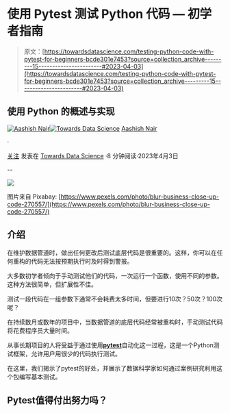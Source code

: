 # 使用 Pytest 测试 Python 代码 — 初学者指南

> 原文：[https://towardsdatascience.com/testing-python-code-with-pytest-for-beginners-bcde301e7453?source=collection_archive---------15-----------------------#2023-04-03](https://towardsdatascience.com/testing-python-code-with-pytest-for-beginners-bcde301e7453?source=collection_archive---------15-----------------------#2023-04-03)

## 使用 Python 的概述与实现

[](https://medium.com/@aashishnair?source=post_page-----bcde301e7453--------------------------------)[![Aashish Nair](../Images/23f4b3839e464419332b690a4098d824.png)](https://medium.com/@aashishnair?source=post_page-----bcde301e7453--------------------------------)[](https://towardsdatascience.com/?source=post_page-----bcde301e7453--------------------------------)[![Towards Data Science](../Images/a6ff2676ffcc0c7aad8aaf1d79379785.png)](https://towardsdatascience.com/?source=post_page-----bcde301e7453--------------------------------) [Aashish Nair](https://medium.com/@aashishnair?source=post_page-----bcde301e7453--------------------------------)

·

[关注](https://medium.com/m/signin?actionUrl=https%3A%2F%2Fmedium.com%2F_%2Fsubscribe%2Fuser%2F3087ba81e065&operation=register&redirect=https%3A%2F%2Ftowardsdatascience.com%2Ftesting-python-code-with-pytest-for-beginners-bcde301e7453&user=Aashish+Nair&userId=3087ba81e065&source=post_page-3087ba81e065----bcde301e7453---------------------post_header-----------) 发表在 [Towards Data Science](https://towardsdatascience.com/?source=post_page-----bcde301e7453--------------------------------) ·8 分钟阅读·2023年4月3日[](https://medium.com/m/signin?actionUrl=https%3A%2F%2Fmedium.com%2F_%2Fvote%2Ftowards-data-science%2Fbcde301e7453&operation=register&redirect=https%3A%2F%2Ftowardsdatascience.com%2Ftesting-python-code-with-pytest-for-beginners-bcde301e7453&user=Aashish+Nair&userId=3087ba81e065&source=-----bcde301e7453---------------------clap_footer-----------)

--

[](https://medium.com/m/signin?actionUrl=https%3A%2F%2Fmedium.com%2F_%2Fbookmark%2Fp%2Fbcde301e7453&operation=register&redirect=https%3A%2F%2Ftowardsdatascience.com%2Ftesting-python-code-with-pytest-for-beginners-bcde301e7453&source=-----bcde301e7453---------------------bookmark_footer-----------)![](../Images/c8878181dbd849d86d9719658b424a99.png)

图片来自 Pixabay: [https://www.pexels.com/photo/blur-business-close-up-code-270557/](https://www.pexels.com/photo/blur-business-close-up-code-270557/)

## 介绍

在维护数据管道时，做出任何更改后测试底层代码是很重要的。这样，你可以在任何重构的代码无法按预期执行时及时得到警报。

大多数初学者倾向于手动测试他们的代码，一次运行一个函数，使用不同的参数。这种方法很简单，但扩展性不佳。

测试一段代码在一组参数下通常不会耗费太多时间，但要进行10次？50次？100次呢？

在持续数月或数年的项目中，当数据管道的底层代码经常被重构时，手动测试代码将花费程序员大量时间。

从事长期项目的人将受益于通过使用[**pytest**](https://docs.pytest.org/en/7.2.x/)自动化这一过程，这是一个Python测试框架，允许用户用很少的代码执行测试。

在这里，我们揭示了pytest的好处，并展示了数据科学家如何通过案例研究利用这个包编写基本测试。

## Pytest值得付出努力吗？
